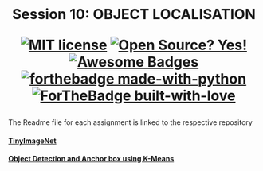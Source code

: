 <br/>
<h1 align="center">Session 10: OBJECT LOCALISATION
<br/>

[![MIT license](https://img.shields.io/badge/License-MIT-blue.svg)](https://lbesson.mit-license.org/)
[![Open Source? Yes!](https://badgen.net/badge/Open%20Source%20%3F/Yes%21/blue?icon=github)](https://github.com/RajamannarAanjaram/badges/)
[![Awesome Badges](https://img.shields.io/badge/badges-awesome-green.svg)](https://github.com/RajamannarAanjaram/badges)
    <br>
[![forthebadge made-with-python](http://ForTheBadge.com/images/badges/made-with-python.svg)](https://www.python.org/)
[![ForTheBadge built-with-love](http://ForTheBadge.com/images/badges/built-with-love.svg)](https://GitHub.com/RajamannarAanjaram/)

</h1>

The Readme file for each assignment is linked to the respective repository

#### [TinyImageNet](https://github.com/RajamannarAanjaram/TSAI-Assignment/tree/master/10%20Object%20Localisation/part_a)

#### [Object Detection and Anchor box using K-Means](https://github.com/RajamannarAanjaram/TSAI-Assignment/tree/master/10%20Object%20Localisation/part_b)

    
